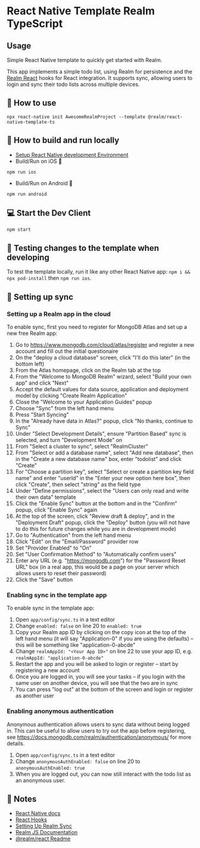 # React Native Template Realm TypeScript

## Usage

Simple React Native template to quickly get started with Realm.

This app implements a simple todo list, using Realm for persistence and the [Realm React](https://github.com/realm/realm-js/tree/master/packages/realm-react) hooks for React integration. It supports sync, allowing users to login and sync their todo lists across multiple devices.

## 🚀 How to use

```
npx react-native init AwesomeRealmProject --template @realm/react-native-template-ts
```

## 🏃 How to build and run locally

- [Setup React Native development Environment](https://reactnative.dev/docs/environment-setup)
- Build/Run on iOS 🍎
```
npm run ios
```
- Build/Run on Android 🤖
```
npm run android
```

## 💻 Start the Dev Client

```
npm start
```

## 💾 Testing changes to the template when developing

To test the template locally, run it like any other React Native app: `npm i && npx pod-install` then `npm run ios`.

## 🔀 Setting up sync

### Setting up a Realm app in the cloud

To enable sync, first you need to register for MongoDB Atlas and set up a new free Realm app:

1. Go to https://www.mongodb.com/cloud/atlas/register and register a new account and fill out the initial questionaire
2. On the "deploy a cloud database" screen, click "I'll do this later" (in the bottom left)
3. From the Atlas homepage, click on the Realm tab at the top
4. From the "Welcome to MongoDB Realm" wizard, select "Build your own app" and click "Next"
5. Accept the default values for data source, application and deployment model by clicking "Create Realm Application"
6. Close the "Welcome to your Application Guides" popup
7. Choose "Sync" from the left hand menu
8. Press "Start Syncing"
9. In the "Already have data in Atlas?" popup, click "No thanks, continue to Sync"
10. Under "Select Development Details", ensure "Partition Based" sync is selected, and turn "Development Mode" on
11. From "Select a cluster to sync", select "RealmCluster"
12. From "Select or add a database name", select "Add new database", then in the "Create a new database name" box, enter "todolist" and click "Create"
11. For "Choose a partition key", select "Select or create a partition key field name" and enter "userId" in the "Enter your new option here box", then click "Create", then select "string" as the field type
11. Under "Define permissions", select the "Users can only read and write their own data" template
12. Click the "Enable Sync" button at the bottom and in the "Confirm" popup, click "Enable Sync" again
13. At the top of the screen, click "Review draft & deploy", and in the "Deployment Draft" popup, click the "Deploy" button (you will not have to do this for future changes while you are in development mode)
14. Go to "Authentication" from the left hand menu
15. Click "Edit" on the "Email/Password" provider row
16. Set "Provider Enabled" to "On"
17. Set "User Confirmation Method" to "Automatically confirm users"
18. Enter any URL (e.g. "https://mongodb.com") for the "Password Reset URL" box (in a real app, this would be a page on your server which allows users to reset their password)
19. Click the "Save" button

### Enabling sync in the template app

To enable sync in the template app:

1. Open `app/config/sync.ts` in a text editor
2. Change `enabled: false` on line 20 to `enabled: true`
3. Copy your Realm app ID by clicking on the copy icon at the top of the left hand menu (it will say "Application-0" if you are using the defaults) – this will be something like "application-0-abcde"
4. Change `realmAppId: "<Your App ID>"` on line 22 to use your app ID, e.g. `realmAppId: "application-0-abcde"`
5. Restart the app and you will be asked to login or register – start by registering a new account
6. Once you are logged in, you will see your tasks – if you login with the same user on another device, you will see that the two are in sync
7. You can press "log out" at the bottom of the screen and login or register as another user

### Enabling anonymous authentication

Anonymous authentication allows users to sync data without being logged in. This can be useful to allow users to try out the app before registering, see https://docs.mongodb.com/realm/authentication/anonymous/ for more details.

1. Open `app/config/sync.ts` in a text editor
2. Change `anonymousAuthEnabled: false` on line 20 to `anonymousAuthEnabled: true`
3. When you are logged out, you can now still interact with the todo list as an anonymous user.

## 📝 Notes
- [React Native docs](https://reactnative.dev/docs/getting-started)
- [React Hooks](https://reactjs.org/docs/hooks-intro.html)
- [Setting Up Realm Sync](https://docs.mongodb.com/realm/sdk/react-native/quick-start/)
- [Realm JS Documentation](https://docs.mongodb.com/realm/sdk/react-native/)
- [@realm/react Readme](https://github.com/realm/realm-js/tree/master/packages/realm-react#readme)
